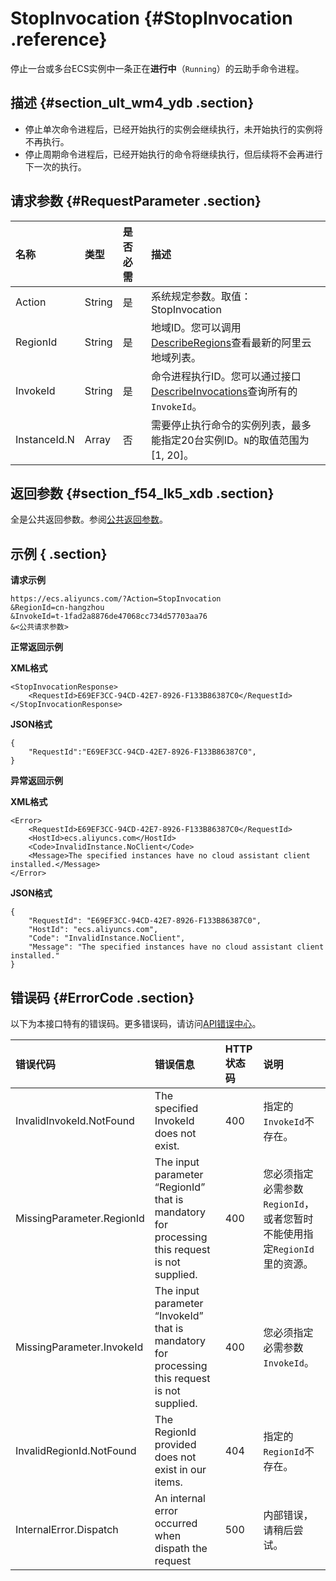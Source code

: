 # StopInvocation {#StopInvocation .reference}

停止一台或多台ECS实例中一条正在**进行中**（`Running`）的云助手命令进程。

## 描述 {#section_ult_wm4_ydb .section}

-   停止单次命令进程后，已经开始执行的实例会继续执行，未开始执行的实例将不再执行。
-   停止周期命令进程后，已经开始执行的命令将继续执行，但后续将不会再进行下一次的执行。

## 请求参数 {#RequestParameter .section}

|名称|类型|是否必需|描述|
|:-|:-|:---|:-|
|Action|String|是|系统规定参数。取值：StopInvocation|
|RegionId|String|是|地域ID。您可以调用[DescribeRegions](../cn.zh-CN/API参考/地域/DescribeRegions.md#)查看最新的阿里云地域列表。|
|InvokeId|String|是|命令进程执行ID。您可以通过接口[DescribeInvocations](cn.zh-CN/API参考/云助手/DescribeInvocations.md#)查询所有的`InvokeId`。|
|InstanceId.N|Array|否|需要停止执行命令的实例列表，最多能指定20台实例ID。`N`的取值范围为\[1, 20\]。|

## 返回参数 {#section_f54_lk5_xdb .section}

全是公共返回参数。参阅[公共返回参数](../cn.zh-CN/API参考/HTTP调用方式/公共参数.md#commonResponseParameters)。

## 示例 { .section}

**请求示例** 

```
https://ecs.aliyuncs.com/?Action=StopInvocation
&RegionId=cn-hangzhou
&InvokeId=t-1fad2a8876de47068cc734d57703aa76
&<公共请求参数>
```

**正常返回示例** 

**XML格式**

```
<StopInvocationResponse>
    <RequestId>E69EF3CC-94CD-42E7-8926-F133B86387C0</RequestId>
</StopInvocationResponse>
```

**JSON格式**

```
{
    "RequestId":"E69EF3CC-94CD-42E7-8926-F133B86387C0",
}
```

**异常返回示例**

**XML格式**

```
<Error>
    <RequestId>E69EF3CC-94CD-42E7-8926-F133B86387C0</RequestId>
    <HostId>ecs.aliyuncs.com</HostId>
    <Code>InvalidInstance.NoClient</Code>
    <Message>The specified instances have no cloud assistant client installed.</Message>
</Error>
```

**JSON格式**

```
{
    "RequestId": "E69EF3CC-94CD-42E7-8926-F133B86387C0",
    "HostId": "ecs.aliyuncs.com",
    "Code": "InvalidInstance.NoClient",
    "Message": "The specified instances have no cloud assistant client installed."
}
```

## 错误码 {#ErrorCode .section}

以下为本接口特有的错误码。更多错误码，请访问[API错误中心](https://error-center.aliyun.com/status/product/Ecs)。

|错误代码|错误信息|HTTP状态码|说明|
|:---|:---|:------|:-|
|InvalidInvokeId.NotFound|The specified InvokeId does not exist.|400|指定的`InvokeId`不存在。|
|MissingParameter.RegionId|The input parameter “RegionId” that is mandatory for processing this request is not supplied.|400|您必须指定必需参数`RegionId`，或者您暂时不能使用指定`RegionId`里的资源。|
|MissingParameter.InvokeId|The input parameter “InvokeId” that is mandatory for processing this request is not supplied.|400|您必须指定必需参数`InvokeId`。|
|InvalidRegionId.NotFound|The RegionId provided does not exist in our items.|404|指定的`RegionId`不存在。|
|InternalError.Dispatch|An internal error occurred when dispath the request|500|内部错误，请稍后尝试。|


